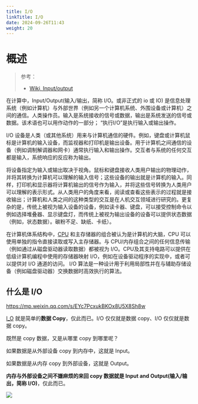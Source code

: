 ```yaml
---
title: I/O
linkTitle: I/O
date: 2024-09-26T11:43
weight: 20
---
```


# 概述

> 参考：
>
> - [Wiki, Input/output](https://en.wikipedia.org/wiki/Input/output)

在计算中，Input/Output(输入/输出，简称 I/O。或非正式的 io 或 IO) 是信息处理系统（例如计算机）与外部世界（例如另一个计算机系统、外围设备或计算机）之间的通信。人类操作员。输入是系统接收的信号或数据，输出是系统发送的信号或数据。该术语也可以用作动作的一部分； “执行I/O”是执行输入或输出操作。

I/O 设备是人类（或其他系统）用来与计算机通信的硬件。例如，键盘或计算机鼠标是计算机的输入设备，而监视器和打印机是输出设备。用于计算机之间通信的设备（例如调制解调器和网卡）通常执行输入和输出操作。交互者与系统的任何交互都是输入，系统响应的反应称为输出。

将设备指定为输入或输出取决于视角。鼠标和键盘接收人类用户输出的物理动作，并将其转换为计算机可以理解的输入信号；这些设备的输出就是计算机的输入。同样，打印机和显示器将计算机输出的信号作为输入，并将这些信号转换为人类用户可以理解的表示形式。从人类用户的角度来看，阅读或查看这些表示的过程就是接收输出；计算机和人类之间的这种类型的交互是在人机交互领域进行研究的。更复杂的是，传统上被视为输入设备的设备，例如读卡器、键盘，可以接受控制命令以例如选择堆叠器、显示键盘灯，而传统上被视为输出设备的设备可以提供状态数据（例如，状态数据）。碳粉不足、缺纸、卡纸）。

在计算机体系结构中，[CPU](docs/0.计算机/CPU/CPU.md) 和主存储器的组合被认为是计算机的大脑，CPU 可以使用单独的指令直接读取或写入主存储器。与 CPU/内存组合之间的任何信息传输（例如通过从磁盘驱动器读取数据）都被视为 I/O。CPU及其支持电路可以提供在低级计算机编程中使用的存储器映射 I/O，例如在设备驱动程序的实现中，或者可以提供对 I/O 通道的访问。 I/O 算法是一种设计用于利用局部性并在与辅助存储设备（例如磁盘驱动器）交换数据时高效执行的算法。

## 什么是 I/O

https://mp.weixin.qq.com/s/EYc7PcxukBKOx8U5X8Sh8w

[I_O](/docs/0.计算机/I_O.md) 就是简单的**数据 Copy**，仅此而已。I/O 仅仅就是数据 copy、I/O 仅仅就是数据 copy。

既然是 copy 数据，又是从哪里 copy 到哪里呢？

如果数据是从外部设备 copy 到内存中，这就是 Input。

如果数据是从内存 copy 到外部设备，这就是 Output。

**内存与外部设备之间不嫌麻烦的来回 copy 数据就是 Input and Output(输入/输出，简称 I/O)**，仅此而已。

![](https://notes-learning.oss-cn-beijing.aliyuncs.com/computer/i_o.png)
